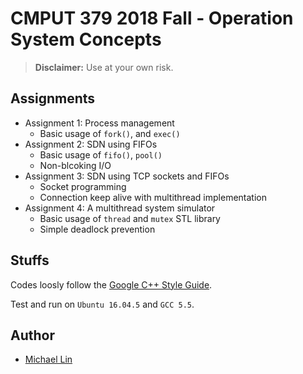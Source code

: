 # CMPUT 379 2018 Fall - Operation System Concepts

> **Disclaimer:** Use at your own risk.

## Assignments

- Assignment 1: Process management
  - Basic usage of `fork()`, and `exec()`
- Assignment 2: SDN using FIFOs
  - Basic usage of `fifo()`, `pool()`
  - Non-blcoking I/O
- Assignment 3: SDN using TCP sockets and FIFOs
  - Socket programming
  - Connection keep alive with multithread implementation
- Assignment 4: A multithread system simulator
  - Basic usage of `thread` and `mutex` STL library
  - Simple deadlock prevention

## Stuffs

Codes loosly follow the [Google C++ Style Guide](https://google.github.io/styleguide/cppguide.html).

Test and run on `Ubuntu 16.04.5` and `GCC 5.5`.

## Author

- [Michael Lin](https://michaellin.me)

